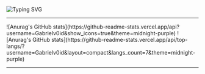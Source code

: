 ![Typing SVG](https://readme-typing-svg.herokuapp.com?font=&color=790ba1&size=40&center=true&vCenter=true&width=391&height=54&lines=Hello+There!)

<hr />
<div aling="center">
  ![Anurag's GitHub stats](https://github-readme-stats.vercel.app/api?username=Gabrielv0id&show_icons=true&theme=midnight-purple)
  ![Anurag's GitHub stats](https://github-readme-stats.vercel.app/api/top-langs/?username=Gabrielv0id&layout=compact&langs_count=7&theme=midnight-purple)
</div>
  
<hr />

<!--
**Gabrielv0id/Gabrielv0id** is a ✨ _special_ ✨ repository because its `README.md` (this file) appears on your GitHub profile.

Here are some ideas to get you started:

- 🔭 I’m currently working on ...
- 🌱 I’m currently learning ...
- 👯 I’m looking to collaborate on ...
- 🤔 I’m looking for help with ...
- 💬 Ask me about ...
- 📫 How to reach me: ...
- 😄 Pronouns: ...
- ⚡ Fun fact: ...
-->
